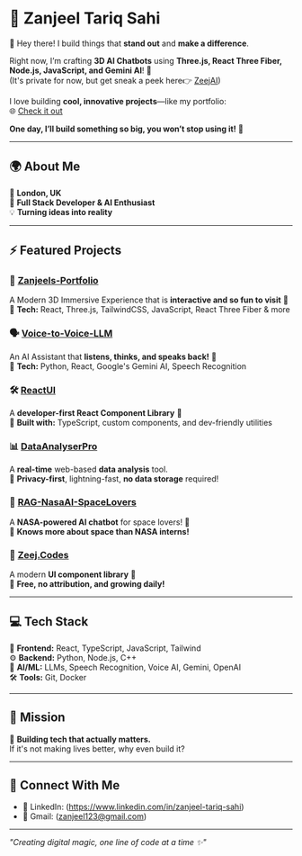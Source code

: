 # 🚀 Zanjeel Tariq Sahi  

👋 Hey there! I build things that **stand out** and **make a difference**.  

Right now, I’m crafting **3D AI Chatbots** using **Three.js, React Three Fiber, Node.js, JavaScript, and Gemini AI**! 🤖  
(It's private for now, but get sneak a peek here👉 [ZeejAI](https://3-d-chatbot-zeej-frontend.vercel.app))  

I love building **cool, innovative projects**—like my portfolio:  
🌐 [Check it out](https://zanjeel-portfolio.netlify.app)  

**One day, I’ll build something so big, you won’t stop using it!** 🚀  

---

## 🌍 About Me  
📍 **London, UK**  
🎯 **Full Stack Developer & AI Enthusiast**  
💡 **Turning ideas into reality**  

---

## ⚡ Featured Projects  

### 🎯 [Zanjeels-Portfolio](https://zanjeel-portfolio.netlify.app/)  
A Modern 3D Immersive Experience that is **interactive and so fun to visit** 🤯  
🔹 **Tech:** React, Three.js, TailwindCSS, JavaScript, React Three Fiber & more 

### 🗣️ [Voice-to-Voice-LLM](https://github.com/zanjeel/Voice-to-Voice-LLM)  
An AI Assistant that **listens, thinks, and speaks back!** 🤯  
🔹 **Tech:** Python, React, Google's Gemini AI, Speech Recognition  

### 🛠️ [ReactUI](https://github.com/zanjeel/ReactUI)  
A **developer-first React Component Library** 💙  
🔹 **Built with:** TypeScript, custom components, and dev-friendly utilities  

### 📊 [DataAnalyserPro](https://github.com/zanjeel/DataAnalyserPro)  
A **real-time** web-based **data analysis** tool.  
🔹 **Privacy-first**, lightning-fast, **no data storage** required!  

### 🌌 [RAG-NasaAI-SpaceLovers](https://github.com/zanjeel/RAG-NasaAI-SpaceLovers)  
A **NASA-powered AI chatbot** for space lovers! 🚀  
🔹 **Knows more about space than NASA interns!**  

### 🎨 [Zeej.Codes](https://github.com/zanjeel/Zeej.Codes)  
A modern **UI component library** 🎨  
🔹 **Free, no attribution, and growing daily!**  

---

## 💻 Tech Stack  
🎨 **Frontend:** React, TypeScript, JavaScript, Tailwind  
⚙️ **Backend:** Python, Node.js, C++  
🧠 **AI/ML:** LLMs, Speech Recognition, Voice AI, Gemini, OpenAI  
🛠️ **Tools:** Git, Docker  

---

## 🎯 Mission  
🚀 **Building tech that actually matters.**  
If it's not making lives better, why even build it?  

---

## 🤝 Connect With Me
- 💼 LinkedIn: (https://www.linkedin.com/in/zanjeel-tariq-sahi)
- 📧 Gmail: (zanjeel123@gmail.com)

---
*"Creating digital magic, one line of code at a time ✨"*
